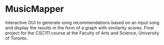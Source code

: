 # MusicMapper

Interactive GUI to generate song recommendations based on an input song and
display the results in the form of a graph with similarity scores. Final
project for the CSC111 course at the Faculty of Arts and Science, University of
Toronto.

